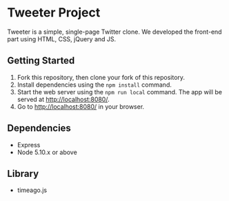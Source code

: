 # Tweeter Project

Tweeter is a simple, single-page Twitter clone.
We developed the front-end part using HTML, CSS, jQuery and JS.


## Getting Started

1. Fork this repository, then clone your fork of this repository.
2. Install dependencies using the `npm install` command.
3. Start the web server using the `npm run local` command. The app will be served at <http://localhost:8080/>.
4. Go to <http://localhost:8080/> in your browser.

## Dependencies

- Express
- Node 5.10.x or above

## Library 

- timeago.js
